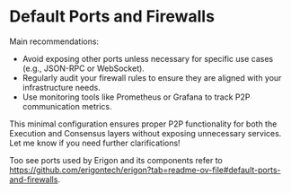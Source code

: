 # Default Ports and Firewalls

Main recommendations:

- Avoid exposing other ports unless necessary for specific use cases (e.g., JSON-RPC or WebSocket).
- Regularly audit your firewall rules to ensure they are aligned with your infrastructure needs.
- Use monitoring tools like Prometheus or Grafana to track P2P communication metrics.

This minimal configuration ensures proper P2P functionality for both the Execution and Consensus layers without exposing unnecessary services. Let me know if you need further clarifications!

Too see ports used by Erigon and its components refer to <https://github.com/erigontech/erigon?tab=readme-ov-file#default-ports-and-firewalls>.